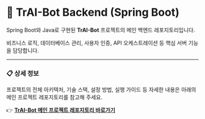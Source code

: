 # 🤖 TrAI-Bot Backend (Spring Boot)

Spring Boot와 Java로 구현된 **TrAI-Bot** 프로젝트의 메인 백엔드 레포지토리입니다.

비즈니스 로직, 데이터베이스 관리, 사용자 인증, API 오케스트레이션 등 핵심 서버 기능을 담당합니다.

---

### 📋 상세 정보

프로젝트의 전체 아키텍처, 기술 스택, 설정 방법, 실행 가이드 등 자세한 내용은 아래의 메인 프로젝트 레포지토리를 참고해 주세요.

👉 **[TrAI-Bot 메인 프로젝트 레포지토리 바로가기](https://github.com/brain1401/traibot_project)**
